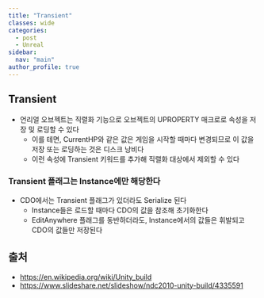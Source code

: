 ```yaml
---
title: "Transient"
classes: wide
categories: 
  - post
  - Unreal
sidebar:
  nav: "main"
author_profile: true
---
```

   
## Transient
* 언리얼 오브젝트는 직렬화 기능으로 오브젝트의 UPROPERTY 매크로로 속성을 저장 및 로딩할 수 있다
  * 이를 테면, CurrentHP와 같은 값은 게임을 시작할 때마다 변경되므로 이 값을 저장 또는 로딩하는 것은 디스크 낭비다
  * 이런 속성에 Transient 키워드를 추가해 직렬화 대상에서 제외할 수 있다

### Transient 플래그는 Instance에만 해당한다
* CDO에서는 Transient 플래그가 있더라도 Serialize 된다
  * Instance들은 로드할 때마다 CDO의 값을 참조해 초기화한다
  * EditAnywhere 플래그를 동반하더라도, Instance에서의 값들은 휘발되고 CDO의 값들만 저장된다

## 출처
* <https://en.wikipedia.org/wiki/Unity_build>
* <https://www.slideshare.net/slideshow/ndc2010-unity-build/4335591>